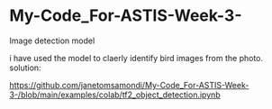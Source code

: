 # My-Code_For-ASTIS-Week-3-
Image detection model



i have used the model to claerly identify bird images from the photo.
solution:

https://github.com/janetomsamondi/My-Code_For-ASTIS-Week-3-/blob/main/examples/colab/tf2_object_detection.ipynb
